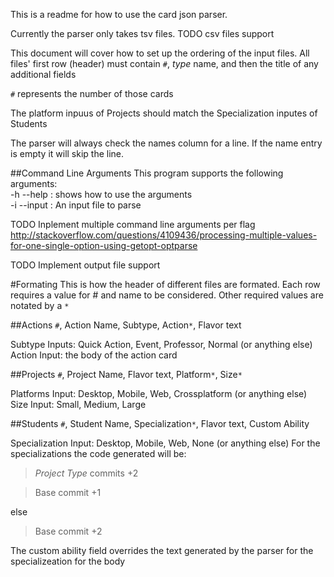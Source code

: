 This is a readme for how to use the card json parser.

Currently the parser only takes tsv files. 
TODO csv files support

This document will cover how to set up the ordering of the input files.
All files' first row (header) must contain `#`,  *type* name, and then the title of any additional fields

`#` represents the number of those cards

The platform inpuus of Projects should match the Specialization inputes of Students

The parser will always check the names column for a line. If the name entry is empty it will skip the line.

##Command Line Arguments
This program supports the following arguments:  
-h --help : shows how to use the arguments  
-i --input : An input file to parse

 TODO Inplement multiple command line arguments per flag
 http://stackoverflow.com/questions/4109436/processing-multiple-values-for-one-single-option-using-getopt-optparse

 TODO Implement output file support

#Formating
This is how the header of different files are formated. 
Each row requires a value for # and name to be considered.
Other required values are notated by a `*`

##Actions
`#`, Action Name, Subtype, Action`*`, Flavor text

Subtype Inputs: Quick Action, Event, Professor, Normal (or anything else)
Action Input: the body of the action card

##Projects
`#`, Project Name, Flavor text, Platform`*`, Size`*`
 
Platforms Input: Desktop, Mobile, Web, Crossplatform (or anything else)
Size Input: Small, Medium, Large

##Students
`#`, Student Name, Specialization`*`, Flavor text, Custom Ability

Specialization Input: Desktop, Mobile, Web, None (or anything else)
For the specializations the code generated will be: 
>*Project Type* commits +2

>Base commit +1

else
>Base commit +2

The custom ability field overrides the text generated by the parser for the specializeation for the body
